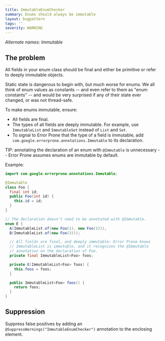 ```yaml
---
title: ImmutableEnumChecker
summary: Enums should always be immutable
layout: bugpattern
tags: ''
severity: WARNING
---
```


<!--
*** AUTO-GENERATED, DO NOT MODIFY ***
To make changes, edit the @BugPattern annotation or the explanation in docs/bugpattern.
-->

_Alternate names: Immutable_

## The problem
All fields in your enum class should be final and either be primitive or refer
to deeply immutable objects.

Static state is dangerous to begin with, but much worse for enums. We all think
of enum values as constants -- and even refer to them as "enum constants" -- and
would be very surprised if any of their state ever changed, or was not
thread-safe.

To make enums immutable, ensure:

*   All fields are final.
*   The types of all fields are deeply immutable. For example, use
    `ImmutableList` and `ImmutableSet` instead of `List` and `Set`.
*   To signal to Error Prone that the type of a field is immutable, add
    `com.google.errorprone.annotations.Immutable` to its declaration.

TIP: annotating the declaration of an enum with `@Immutable` is unnecessary --
Error Prone assumes enums are immutable by default.

Example:

```java
import com.google.errorprone.annotations.Immutable;

@Immutable
class Foo {
  final int id;
  public Foo(int id) {
    this.id = id;
  }
}
```

```java
// The declaration doesn't need to be annotated with @Immutable.
enum E {
  A(ImmutableList.of(new Foo(1), new Foo(2))),
  B(ImmutableList.of(new Foo(3)));

  // All fields are final, and deeply immutable: Error Prone knows
  // ImmutableList is immutable, and it recognizes the @Immutable
  // annotation on the declaration of Foo.
  private final ImmutableList<Foo> foos;

  private E(ImmutableList<Foo> foos) {
    this.foos = foos;
  }

  public ImmutableList<Foo> foos() {
    return foos;
  }
}
```

## Suppression
Suppress false positives by adding an `@SuppressWarnings("ImmutableEnumChecker")` annotation to the enclosing element.
